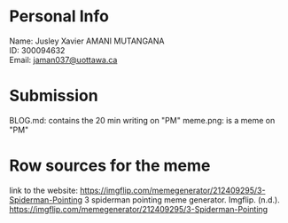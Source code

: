 # Personal Info

Name: Jusley Xavier AMANI MUTANGANA  
ID: 300094632  
Email: jaman037@uottawa.ca

# Submission

BLOG.md: contains the 20 min writing on "PM"
meme.png: is a meme on "PM"

# Row sources for the meme

link to the website: https://imgflip.com/memegenerator/212409295/3-Spiderman-Pointing
3 spiderman pointing meme generator. Imgflip. (n.d.). https://imgflip.com/memegenerator/212409295/3-Spiderman-Pointing 
